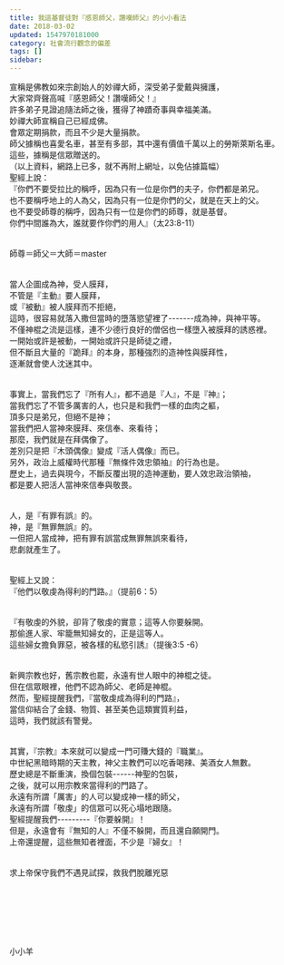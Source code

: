 ```yaml
---
title: 我這基督徒對『感恩師父，讚嘆師父』的小小看法
date: 2018-03-02
updated: 1547970181000
category: 社會流行觀念的偏差
tags: []
sidebar: 
---
```


<p>宣稱是佛教如來宗創始人的妙禪大師，深受弟子愛戴與擁護，<br/>大家常齊聲高喊『感恩師父！讚嘆師父！』<br/>許多弟子見證追隨法師之後，獲得了神蹟奇事與幸福美滿。<br/>妙禪大師宣稱自己已經成佛。<br/>會眾定期捐款，而且不少是大量捐款。<br/>師父據稱也喜愛名車，甚至有多部，其中還有價值千萬以上的勞斯萊斯名車。<br/>這些，據稱是信眾贈送的。<br/>（以上資料，網路上已多，就不再附上網址，以免佔據篇幅）<br/><!--more-->聖經上說：<br/>『你們不要受拉比的稱呼，因為只有一位是你們的夫子，你們都是弟兄。<br/>也不要稱呼地上的人為父，因為只有一位是你們的父，就是在天上的父。<br/>也不要受師尊的稱呼，因為只有一位是你們的師尊，就是基督。<br/>你們中間誰為大，誰就要作你們的用人』（太23:8-11）<br/><br/><br/>師尊＝師父＝大師＝master<br/><br/><br/>當人企圖成為神，受人膜拜，<br/>不管是『主動』要人膜拜，<br/>或『被動』被人膜拜而不拒絕，<br/>這時，很容易就落入撒但當時的墮落慾望裡了-------成為神，與神平等。<br/>不僅神棍之流是這樣，連不少德行良好的僧侶也一樣墮入被膜拜的誘惑裡。<br/>一開始或許是被動，一開始或許只是師徒之禮，<br/>但不斷且大量的『跪拜』的本身，那種強烈的造神性與膜拜性，<br/>逐漸就會使人沈迷其中。<br/><br/><br/>事實上，當我們忘了『所有人』，都不過是『人』，不是『神』；<br/>當我們忘了不管多厲害的人，也只是和我們一樣的血肉之軀，<br/>頂多只是弟兄，但絕不是神；<br/>當我們把人當神來膜拜、來信奉、來看待；<br/>那麼，我們就是在拜偶像了。<br/>差別只是把『木頭偶像』變成『活人偶像』而已。<br/>另外，政治上威權時代那種『無條件效忠領袖』的行為也是。<br/>歷史上，過去與現今，不斷反覆出現的造神運動，要人效忠政治領袖，<br/>都是要人把活人當神來信奉與敬畏。<br/><br/><br/>人，是『有罪有誤』的。<br/>神，是『無罪無誤』的。<br/>一但把人當成神，把有罪有誤當成無罪無誤來看待，<br/>悲劇就產生了。<br/><br/><br/>聖經上又說：<br/>『他們以敬虔為得利的門路。』（提前6：5）<br/><br/><br/>『有敬虔的外貌，卻背了敬虔的實意；這等人你要躲開。<br/>那偷進人家、牢籠無知婦女的，正是這等人。<br/>這些婦女擔負罪惡，被各樣的私慾引誘』（提後3:5 -6）<br/><br/><br/>新興宗教也好，舊宗教也罷，永遠有世人眼中的神棍之徒。<br/>但在信眾眼裡，他們不認為師父、老師是神棍。<br/>然而，聖經提醒我們，『當敬虔成為得利的門路』，<br/>當信仰結合了金錢、物質、甚至美色這類實質利益，<br/>這時，我們就該有警覺。<br/><br/><br/>其實，『宗教』本來就可以變成一門可賺大錢的『職業』。<br/>中世紀黑暗時期的天主教，神父主教們可以吃香喝辣、美酒女人無數。<br/>歷史總是不斷重演，換個包裝------神聖的包裝，<br/>之後，就可以用宗教來當得利的門路了。<br/>永遠有所謂「厲害」的人可以變成神一樣的師父，<br/>永遠有所謂「敬虔」的信眾可以死心塌地跟隨。<br/>聖經提醒我們---------『你要躲開』！<br/>但是，永遠會有『無知的人』不僅不躲開，而且還自願開門。<br/>上帝還提醒，這些無知者裡面，不少是『婦女』！<br/><br/><br/>求上帝保守我們不遇見試探，救我們脫離兇惡<br/><br/><br/><br/><br/><br/><br/><br/>小小羊<br/><br/><br/><br/><br/></p>